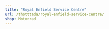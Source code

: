 ```yaml
---
title: "Royal Enfield Service Centre"
url: /thotttada/royal-enfield-service-centre/
shop: Motorrad
---
```


